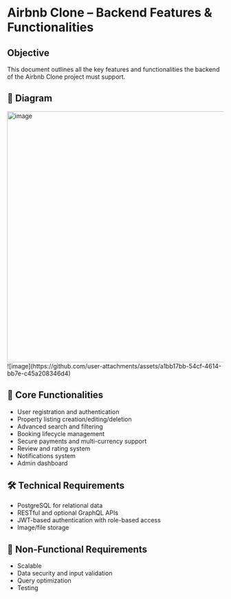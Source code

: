 # Airbnb Clone – Backend Features & Functionalities

## Objective
This document outlines all the key features and functionalities the backend of the Airbnb Clone project must support.

## 📐 Diagram

<img width="582" alt="image" src="https://github.com/user-attachments/assets/4b09f245-9a10-4f32-83b0-9a65040d799f" />
![image](https://github.com/user-attachments/assets/a1bb17bb-54cf-4614-bb7e-c45a208346d4)


## 🔑 Core Functionalities
- User registration and authentication
- Property listing creation/editing/deletion
- Advanced search and filtering
- Booking lifecycle management
- Secure payments and multi-currency support
- Review and rating system
- Notifications system
- Admin dashboard

## 🛠️ Technical Requirements
- PostgreSQL for relational data
- RESTful and optional GraphQL APIs
- JWT-based authentication with role-based access
- Image/file storage

## 🚀 Non-Functional Requirements
- Scalable
- Data security and input validation
- Query optimization
- Testing 
